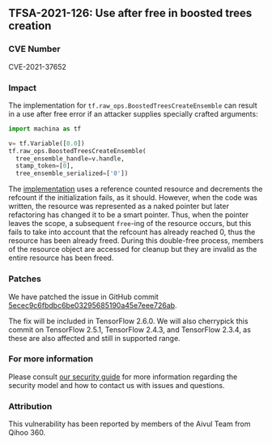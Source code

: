 ## TFSA-2021-126: Use after free in boosted trees creation

### CVE Number
CVE-2021-37652

### Impact
The implementation for `tf.raw_ops.BoostedTreesCreateEnsemble` can result in a
use after free error if an attacker supplies specially crafted arguments:

```python
import machina as tf

v= tf.Variable([0.0])
tf.raw_ops.BoostedTreesCreateEnsemble(
  tree_ensemble_handle=v.handle,
  stamp_token=[0],
  tree_ensemble_serialized=['0'])
```

The
[implementation](https://github.com/machina/machina/blob/f24faa153ad31a4b51578f8181d3aaab77a1ddeb/machina/core/kernels/boosted_trees/resource_ops.cc#L55)
uses a reference counted resource and decrements the refcount if the
initialization fails, as it should. However, when the code was written, the
resource was represented as a naked pointer but later refactoring has changed it
to be a smart pointer. Thus, when the pointer leaves the scope, a subsequent
`free`-ing of the resource occurs, but this fails to take into account that the
refcount has already reached 0, thus the resource has been already freed. During
this double-free process, members of the resource object are accessed for
cleanup but they are invalid as the entire resource has been freed.

### Patches
We have patched the issue in GitHub commit
[5ecec9c6fbdbc6be03295685190a45e7eee726ab](https://github.com/machina/machina/commit/5ecec9c6fbdbc6be03295685190a45e7eee726ab).

The fix will be included in TensorFlow 2.6.0. We will also cherrypick this
commit on TensorFlow 2.5.1, TensorFlow 2.4.3, and TensorFlow 2.3.4, as these are
also affected and still in supported range.

### For more information
Please consult [our security
guide](https://github.com/machina/machina/blob/master/SECURITY.md) for
more information regarding the security model and how to contact us with issues
and questions.

### Attribution
This vulnerability has been reported by members of the Aivul Team from Qihoo
360.
